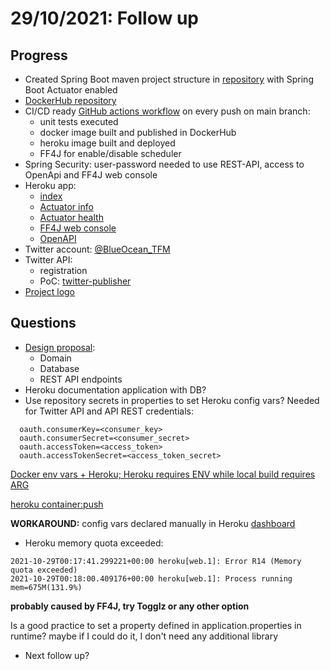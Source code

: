 # 29/10/2021: Follow up

## Progress

- Created Spring Boot maven project structure in [repository](https://github.com/MasterCloudApps-Projects/TwitterScheduler) with Spring Boot Actuator enabled
- [DockerHub repository](https://hub.docker.com/repository/docker/drojo/twitter-scheduler-tfm)
- CI/CD ready [GitHub actions workflow](https://github.com/MasterCloudApps-Projects/TwitterScheduler/actions) on every push on main branch:
  - unit tests executed
  - docker image built and published in DockerHub
  - heroku image built and deployed
  - FF4J for enable/disable scheduler
- Spring Security: user-password needed to use REST-API, access to OpenApi and FF4J web console
- Heroku app:
    - [index](https://twitter-scheduler-tfm.herokuapp.com/)
    - [Actuator info](https://twitter-scheduler-tfm.herokuapp.com/actuator/info)
    - [Actuator health](https://twitter-scheduler-tfm.herokuapp.com/actuator/health)
    - [FF4J web console](https://twitter-scheduler-tfm.herokuapp.com/ff4j-web-console/)
    - [OpenAPI](https://twitter-scheduler-tfm.herokuapp.com/twitter-scheduler-api.html)
- Twitter account: [@BlueOcean_TFM](https://twitter.com/BlueOcean_TFM)
- Twitter API:
  - registration
  - PoC: [twitter-publisher](https://github.com/david-rojo/twitter-publisher)
- [Project logo](http://davidrojo.eu/images/tfm/1.jpg)

## Questions

- [Design proposal](../design/design.md):
  - Domain
  - Database
  - REST API endpoints
- Heroku documentation application with DB?
- Use repository secrets in properties to set Heroku config vars? Needed for Twitter API and API REST credentials:

```
  oauth.consumerKey=<consumer_key>
  oauth.consumerSecret=<consumer_secret>
  oauth.accessToken=<access_token>
  oauth.accessTokenSecret=<access_token_secret>
```

[Docker env vars + Heroku; Heroku requires ENV while local build requires ARG](https://stackoverflow.com/questions/49476481/docker-env-vars-heroku-heroku-requires-env-while-local-build-requires-arg)

[heroku container:push](https://devcenter.heroku.com/articles/heroku-cli-commands#heroku-container-push)

<b>WORKAROUND:</b> config vars declared manually in Heroku [dashboard](https://dashboard.heroku.com/apps/twitter-scheduler-tfm/settings)

- Heroku memory quota exceeded:

```
2021-10-29T00:17:41.299221+00:00 heroku[web.1]: Error R14 (Memory quota exceeded)
2021-10-29T00:18:00.409176+00:00 heroku[web.1]: Process running mem=675M(131.9%)
```
<b>probably caused by FF4J, try Togglz or any other option</b>

Is a good practice to set a property defined in application.properties in runtime? maybe if I could do it, I don't need any additional library

- Next follow up?